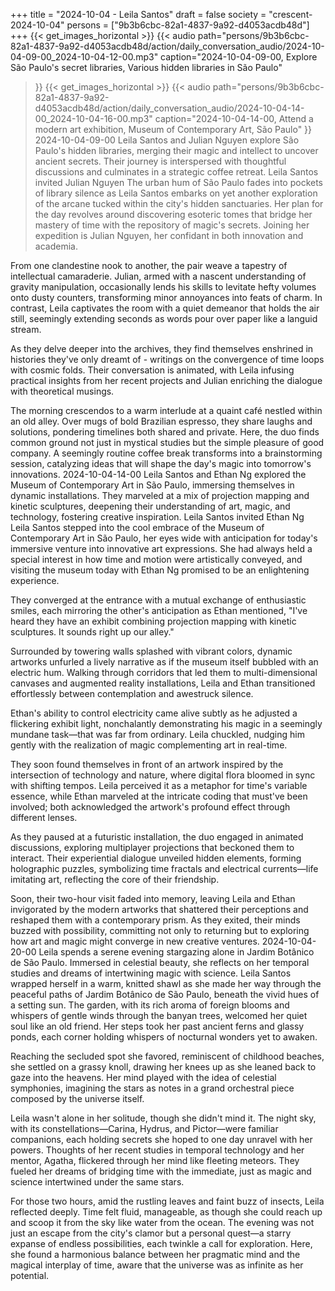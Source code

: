 +++
title = "2024-10-04 - Leila Santos"
draft = false
society = "crescent-2024-10-04"
persons = ["9b3b6cbc-82a1-4837-9a92-d4053acdb48d"]
+++
{{< get_images_horizontal >}}
{{< audio
    path="persons/9b3b6cbc-82a1-4837-9a92-d4053acdb48d/action/daily_conversation_audio/2024-10-04-09-00_2024-10-04-12-00.mp3" 
    caption="2024-10-04-09-00, Explore São Paulo's secret libraries, Various hidden libraries in São Paulo"
>}}
{{< get_images_horizontal >}}
{{< audio
    path="persons/9b3b6cbc-82a1-4837-9a92-d4053acdb48d/action/daily_conversation_audio/2024-10-04-14-00_2024-10-04-16-00.mp3" 
    caption="2024-10-04-14-00, Attend a modern art exhibition, Museum of Contemporary Art, São Paulo"
>}}
2024-10-04-09-00
Leila Santos and Julian Nguyen explore São Paulo's hidden libraries, merging their magic and intellect to uncover ancient secrets. Their journey is interspersed with thoughtful discussions and culminates in a strategic coffee retreat.
Leila Santos invited Julian Nguyen
The urban hum of São Paulo fades into pockets of library silence as Leila Santos embarks on yet another exploration of the arcane tucked within the city's hidden sanctuaries. Her plan for the day revolves around discovering esoteric tomes that bridge her mastery of time with the repository of magic's secrets. Joining her expedition is Julian Nguyen, her confidant in both innovation and academia. 

From one clandestine nook to another, the pair weave a tapestry of intellectual camaraderie. Julian, armed with a nascent understanding of gravity manipulation, occasionally lends his skills to levitate hefty volumes onto dusty counters, transforming minor annoyances into feats of charm. In contrast, Leila captivates the room with a quiet demeanor that holds the air still, seemingly extending seconds as words pour over paper like a languid stream. 

As they delve deeper into the archives, they find themselves enshrined in histories they've only dreamt of - writings on the convergence of time loops with cosmic folds. Their conversation is animated, with Leila infusing practical insights from her recent projects and Julian enriching the dialogue with theoretical musings.

The morning crescendos to a warm interlude at a quaint café nestled within an old alley. Over mugs of bold Brazilian espresso, they share laughs and solutions, pondering timelines both shared and private. Here, the duo finds common ground not just in mystical studies but the simple pleasure of good company. A seemingly routine coffee break transforms into a brainstorming session, catalyzing ideas that will shape the day's magic into tomorrow's innovations.
2024-10-04-14-00
Leila Santos and Ethan Ng explored the Museum of Contemporary Art in São Paulo, immersing themselves in dynamic installations. They marveled at a mix of projection mapping and kinetic sculptures, deepening their understanding of art, magic, and technology, fostering creative inspiration.
Leila Santos invited Ethan Ng
Leila Santos stepped into the cool embrace of the Museum of Contemporary Art in São Paulo, her eyes wide with anticipation for today's immersive venture into innovative art expressions. She had always held a special interest in how time and motion were artistically conveyed, and visiting the museum today with Ethan Ng promised to be an enlightening experience.

They converged at the entrance with a mutual exchange of enthusiastic smiles, each mirroring the other's anticipation as Ethan mentioned, "I've heard they have an exhibit combining projection mapping with kinetic sculptures. It sounds right up our alley."

Surrounded by towering walls splashed with vibrant colors, dynamic artworks unfurled a lively narrative as if the museum itself bubbled with an electric hum. Walking through corridors that led them to multi-dimensional canvases and augmented reality installations, Leila and Ethan transitioned effortlessly between contemplation and awestruck silence.

Ethan's ability to control electricity came alive subtly as he adjusted a flickering exhibit light, nonchalantly demonstrating his magic in a seemingly mundane task—that was far from ordinary. Leila chuckled, nudging him gently with the realization of magic complementing art in real-time.

They soon found themselves in front of an artwork inspired by the intersection of technology and nature, where digital flora bloomed in sync with shifting tempos. Leila perceived it as a metaphor for time's variable essence, while Ethan marveled at the intricate coding that must've been involved; both acknowledged the artwork's profound effect through different lenses.

As they paused at a futuristic installation, the duo engaged in animated discussions, exploring multiplayer projections that beckoned them to interact. Their experiential dialogue unveiled hidden elements, forming holographic puzzles, symbolizing time fractals and electrical currents—life imitating art, reflecting the core of their friendship.

Soon, their two-hour visit faded into memory, leaving Leila and Ethan invigorated by the modern artworks that shattered their perceptions and reshaped them with a contemporary prism. As they exited, their minds buzzed with possibility, committing not only to returning but to exploring how art and magic might converge in new creative ventures.
2024-10-04-20-00
Leila spends a serene evening stargazing alone in Jardim Botânico de São Paulo. Immersed in celestial beauty, she reflects on her temporal studies and dreams of intertwining magic with science.
Leila Santos wrapped herself in a warm, knitted shawl as she made her way through the peaceful paths of Jardim Botânico de São Paulo, beneath the vivid hues of a setting sun. The garden, with its rich aroma of foreign blooms and whispers of gentle winds through the banyan trees, welcomed her quiet soul like an old friend. Her steps took her past ancient ferns and glassy ponds, each corner holding whispers of nocturnal wonders yet to awaken. 

Reaching the secluded spot she favored, reminiscent of childhood beaches, she settled on a grassy knoll, drawing her knees up as she leaned back to gaze into the heavens. Her mind played with the idea of celestial symphonies, imagining the stars as notes in a grand orchestral piece composed by the universe itself.

Leila wasn't alone in her solitude, though she didn't mind it. The night sky, with its constellations—Carina, Hydrus, and Pictor—were familiar companions, each holding secrets she hoped to one day unravel with her powers. Thoughts of her recent studies in temporal technology and her mentor, Agatha, flickered through her mind like fleeting meteors. They fueled her dreams of bridging time with the immediate, just as magic and science intertwined under the same stars.

For those two hours, amid the rustling leaves and faint buzz of insects, Leila reflected deeply. Time felt fluid, manageable, as though she could reach up and scoop it from the sky like water from the ocean. The evening was not just an escape from the city's clamor but a personal quest—a starry expanse of endless possibilities, each twinkle a call for exploration. Here, she found a harmonious balance between her pragmatic mind and the magical interplay of time, aware that the universe was as infinite as her potential.

